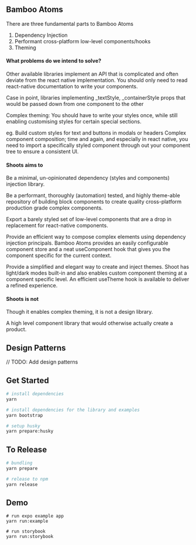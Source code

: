 ## Bamboo Atoms
There are three fundamental parts to Bamboo Atoms
1. Dependency Injection
2. Performant cross-platform low-level components/hooks
3. Theming


#### What problems do we intend to solve?

Other available libraries implement an API that is complicated and often deviate from the react native implementation. You should only need to read react-native documentation to write your components.

Case in point, libraries implementing _textStyle, _containerStyle props that would be passed down from one component to the other

Complex theming: You should have to write your styles once, while still enabling customising styles for certain special sections.

eg. Build custom styles for text and buttons in modals or headers
Complex component composition; time and again, and especially in react native, you need to import a specifically styled component through out your component tree to ensure a consistent UI.






#### Shoots aims to


Be a minimal, un-opinionated dependency (styles and components) injection library.

Be a performant, thoroughly (automation) tested, and highly theme-able repository of building block components to create quality cross-platform production grade complex components.

Export a barely styled set of low-level components that are a drop in replacement for react-native components.

Provide an efficient way to compose complex elements using dependency injection principals. Bamboo Atoms provides an easily configurable component store and a neat useComponent hook that gives you the component specific for the current context.

Provide a simplified and elegant way to create and inject themes. Shoot has light/dark modes built-in and also enables custom component theming at a component specific level. An efficient useTheme hook is available to deliver a refined experience.





#### Shoots is not

Though it enables complex theming, it is not a design library.

A high level component library that would otherwise actually create a product.


## Design Patterns
// TODO: Add design patterns


## Get Started

``` bash
# install dependencies
yarn

# install dependencies for the library and examples
yarn bootstrap

# setup husky
yarn prepare:husky
```

## To Release

```bash
# bundling
yarn prepare

# release to npm
yarn release
```

## Demo
```
# run expo example app
yarn run:example

# run storybook
yarn run:storybook
```

